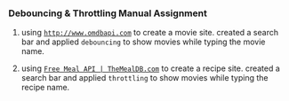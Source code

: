 ### Debouncing & Throttling Manual Assignment

1. using [`http://www.omdbapi.com`](http://www.omdbapi.com/) to create a movie site. created a search bar and applied `debouncing` to show movies while typing the movie name.

2. using [`Free Meal API | TheMealDB.com`](https://www.themealdb.com/api.php) to create a recipe site. created a search bar and applied `throttling` to show movies while typing the recipe name.
